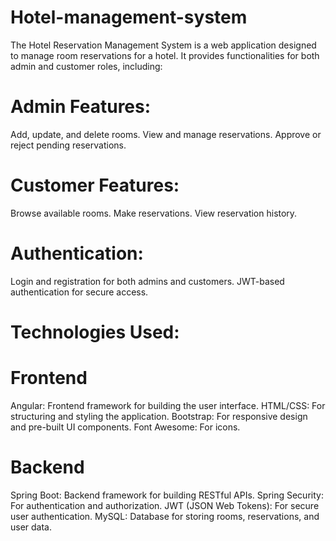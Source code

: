 # Hotel-management-system
The Hotel Reservation Management System is a web application designed to manage room reservations for a hotel. It provides functionalities for both admin and customer roles, including:

# Admin Features:
Add, update, and delete rooms.
View and manage reservations.
Approve or reject pending reservations.

# Customer Features:

Browse available rooms.
Make reservations.
View reservation history.

# Authentication:
Login and registration for both admins and customers.
JWT-based authentication for secure access.


# Technologies Used:
# Frontend
Angular: Frontend framework for building the user interface.
HTML/CSS: For structuring and styling the application.
Bootstrap: For responsive design and pre-built UI components.
Font Awesome: For icons.

# Backend
Spring Boot: Backend framework for building RESTful APIs.
Spring Security: For authentication and authorization.
JWT (JSON Web Tokens): For secure user authentication.
MySQL: Database for storing rooms, reservations, and user data.
